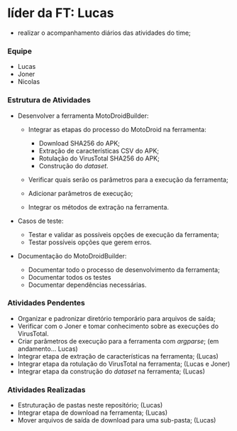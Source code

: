 # líder da FT: Lucas
- realizar o acompanhamento diários das atividades do time;

### Equipe

- Lucas
- Joner
- Nicolas

### Estrutura de Atividades

- Desenvolver a ferramenta MotoDroidBuilder:

    - Integrar as etapas do processo do MotoDroid na ferramenta:
        - Download SHA256 do APK;
        - Extração de características CSV do APK;
        - Rotulação do VirusTotal SHA256 do APK;
        - Construção do *dataset*.

    - Verificar quais serão os parâmetros para a execução da ferramenta;
    - Adicionar parâmetros de execução;
    - Integrar os métodos de extração na ferramenta.

- Casos de teste:
    - Testar e validar as possíveis opções de execução da ferramenta;
    - Testar possíveis opções que gerem erros.

- Documentação do MotoDroidBuilder:
    - Documentar todo o processo de desenvolvimento da ferramenta;
    - Documentar todos os testes
    - Documentar dependências necessárias.

### Atividades Pendentes

- Organizar e padronizar diretório temporário para arquivos de saída;
- Verificar com o Joner e tomar conhecimento sobre as execuções do VirusTotal.
- Criar parâmetros de execução para a ferramenta com *argparse*; (em andamento... Lucas)
- Integrar etapa de extração de características na ferramenta; (Lucas)
- Integrar etapa da rotulação do VirusTotal na ferramenta; (Lucas e Joner)
- Integrar etapa da construção do *dataset* na ferramenta; (Lucas)

### Atividades Realizadas
- Estruturação de pastas neste repositório; (Lucas)
- Integrar etapa de download na ferramenta; (Lucas)
- Mover arquivos de saída de download para uma sub-pasta; (Lucas)